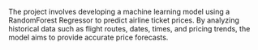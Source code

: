 The project involves developing a machine learning model using a RandomForest Regressor to predict airline ticket prices.
By analyzing historical data such as flight routes, dates, times, and pricing trends, the model aims to provide accurate price forecasts. 
